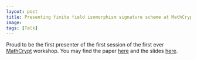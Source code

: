 ```yaml
---
layout: post
title: Presenting finite field isomorphism signature scheme at MathCrypt 2018.
image:
tags: [Talk]
---
```


Proud to be the first presenter of the first session of the first ever [MathCrypt](https://crypto.iacr.org/2018/affevents/mathcrypt/page.html) workshop.
You may find the paper [here](https://eprint.iacr.org/2018/675)
and the slides [here](talks/FiniteFieldSignatures.pdf).
